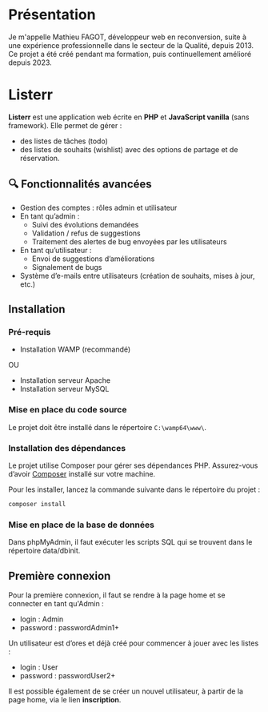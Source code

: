 # Présentation

Je m'appelle Mathieu FAGOT, développeur web en reconversion, suite à une expérience professionnelle dans le secteur de la Qualité, depuis 2013.
Ce projet a été créé pendant ma formation, puis continuellement amélioré depuis 2023.

# Listerr

**Listerr** est une application web écrite en **PHP** et **JavaScript vanilla** (sans framework).
Elle permet de gérer :
- des listes de tâches (todo)
- des listes de souhaits (wishlist)
avec des options de partage et de réservation.

## 🔍 Fonctionnalités avancées

- Gestion des comptes : rôles admin et utilisateur
- En tant qu’admin :
  - Suivi des évolutions demandées
  - Validation / refus de suggestions
  - Traitement des alertes de bug envoyées par les utilisateurs
- En tant qu’utilisateur :
  - Envoi de suggestions d’améliorations
  - Signalement de bugs
- Système d’e-mails entre utilisateurs (création de souhaits, mises à jour, etc.)

## Installation

### Pré-requis

- Installation WAMP (recommandé)

OU

- Installation serveur Apache
- Installation serveur MySQL

### Mise en place du code source

Le projet doit être installé dans le répertoire `C:\wamp64\www\`.

### Installation des dépendances

Le projet utilise Composer pour gérer ses dépendances PHP.
Assurez-vous d’avoir [Composer](https://getcomposer.org/) installé sur votre machine.

Pour les installer, lancez la commande suivante dans le répertoire du projet :

```bash
composer install
```

### Mise en place de la base de données

Dans phpMyAdmin, il faut exécuter les scripts SQL qui se trouvent dans le répertoire data/dbinit.

## Première connexion

Pour la première connexion, il faut se rendre à la page home et se connecter en tant qu'Admin :
- login : Admin
- password : passwordAdmin1+

Un utilisateur est d’ores et déjà créé pour commencer à jouer avec les listes :
- login : User
- password : passwordUser2+

Il est possible également de se créer un nouvel utilisateur, à partir de la page home, via le lien **inscription**.
